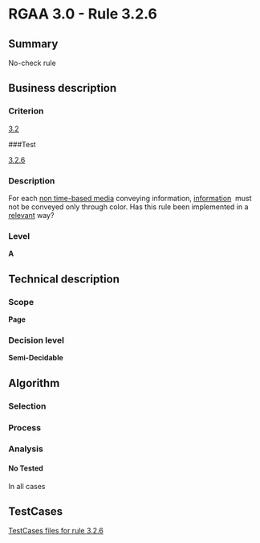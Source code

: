 # RGAA 3.0 -  Rule 3.2.6

## Summary

No-check rule

## Business description

### Criterion

[3.2](http://disic.github.io/rgaa_referentiel_en/RGAA3.0_Criteria_English_version_v1.html#crit-3-2)

###Test

[3.2.6](http://disic.github.io/rgaa_referentiel_en/RGAA3.0_Criteria_English_version_v1.html#test-3-2-6)

### Description
For each <a href="http://disic.github.io/rgaa_referentiel_en/RGAA3.0_Glossary_English_version_v1.html#mMediaNoTemp">non
  time-based media</a> conveying
    information, <a href="http://disic.github.io/rgaa_referentiel_en/RGAA3.0_Glossary_English_version_v1.html#mInfoCouleur">information</a>&nbsp;
    must not be conveyed only through color. Has this rule been
    implemented in a <a href="http://disic.github.io/rgaa_referentiel_en/RGAA3.0_Glossary_English_version_v1.html#mPertinence">relevant</a> way? 


### Level

**A**

## Technical description

### Scope

**Page**

### Decision level

**Semi-Decidable**

## Algorithm

### Selection

### Process

### Analysis

#### No Tested 

In all cases



##  TestCases 

[TestCases files for rule 3.2.6](https://github.com/Asqatasun/Asqatasun/tree/master/rules/rules-rgaa3.0/src/test/resources/testcases/rgaa30/Rgaa30Rule030206/) 



